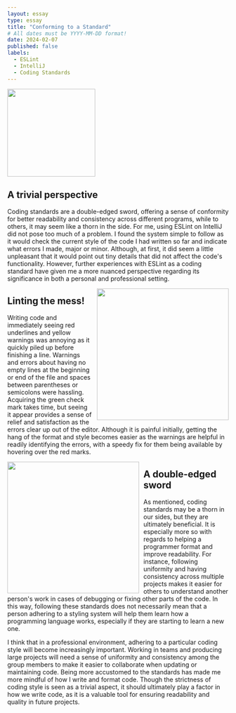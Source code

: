 ```yaml
---
layout: essay
type: essay
title: "Conforming to a Standard"
# All dates must be YYYY-MM-DD format!
date: 2024-02-07
published: false
labels:
  - ESLint
  - IntelliJ
  - Coding Standards
---
```


<img width="200px" class="rounded float-start pe-4" src="https://cloudfour.com/wp-content/uploads/2021/06/linting.png">

## A trivial perspective
Coding standards are a double-edged sword, offering a sense of conformity for better readability and consistency across different programs, while to others, it may seem like a thorn in the side. For me, using ESLint on IntelliJ did not pose too much of a problem. I found the system simple to follow as it would check the current style of the code I had written so far and indicate what errors I made, major or minor. Although, at first, it did seem a little unpleasant that it would point out tiny details that did not affect the code's functionality. However, further experiences with ESLint as a coding standard have given me a more nuanced perspective regarding its significance in both a personal and professional setting.  

<div style="float: right; margin-left: 10px;">
  <img width="300px" class="rounded" src="https://www.perforce.com/sites/default/files/image/2019-03/image-blog-linting-important-use-lint-tools.png"> 
</div>

## Linting the mess!
Writing code and immediately seeing red underlines and yellow warnings was annoying as it quickly piled up before finishing a line. Warnings and errors about having no empty lines at the beginning or end of the file and spaces between parentheses or semicolons were hassling. Acquiring the green check mark takes time, but seeing it appear provides a sense of relief and satisfaction as the errors clear up out of the editor. Although it is painful initially, getting the hang of the format and style becomes easier as the warnings are helpful in readily identifying the errors, with a speedy fix for them being available by hovering over the red marks. 

<div style="float: left; margin-right: 10px;">
  <img width="300px" class="rounded" src="https://img.freepik.com/premium-vector/team-programmers-developing-software-working-app-office-interior_179970-3976.jpg"> 
</div>

## A double-edged sword
As mentioned, coding standards may be a thorn in our sides, but they are ultimately beneficial. It is especially more so with regards to helping a programmer format and improve readability. For instance, following uniformity and having consistency across multiple projects makes it easier for others to understand another person's work in cases of debugging or fixing other parts of the code. In this way, following these standards does not necessarily mean that a person adhering to a styling system will help them learn how a programming language works, especially if they are starting to learn a new one. 

I think that in a professional environment, adhering to a particular coding style will become increasingly important. Working in teams and producing large projects will need a sense of uniformity and consistency among the group members to make it easier to collaborate when updating or maintaining code. Being more accustomed to the standards has made me more mindful of how I write and format code. Though the strictness of coding style is seen as a trivial aspect, it should ultimately play a factor in how we write code, as it is a valuable tool for ensuring readability and quality in future projects. 
